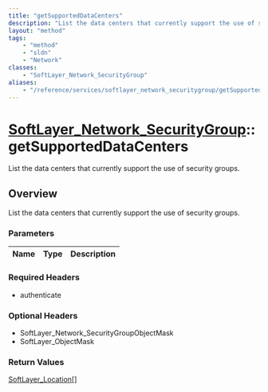 ```yaml
---
title: "getSupportedDataCenters"
description: "List the data centers that currently support the use of security groups."
layout: "method"
tags:
    - "method"
    - "sldn"
    - "Network"
classes:
    - "SoftLayer_Network_SecurityGroup"
aliases:
    - "/reference/services/softlayer_network_securitygroup/getSupportedDataCenters"
---
```

# [SoftLayer_Network_SecurityGroup](/reference/services/SoftLayer_Network_SecurityGroup)::getSupportedDataCenters

List the data centers that currently support the use of security groups. 


## Overview 
List the data centers that currently support the use of security groups. 

### Parameters 
|Name | Type | Description |
| --- | --- | --- |


### Required Headers
* authenticate

### Optional Headers
* SoftLayer_Network_SecurityGroupObjectMask
* SoftLayer_ObjectMask

### Return Values
<a href='/reference/datatypes/SoftLayer_Location'>SoftLayer_Location[] </a>

